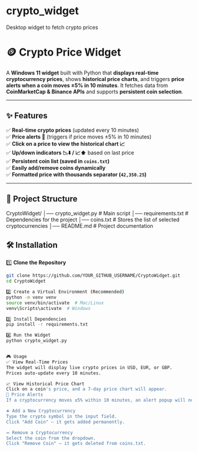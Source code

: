 # crypto_widget
Desktop widget to fetch crypto prices

# 🪙 Crypto Price Widget

A **Windows 11 widget** built with Python that **displays real-time cryptocurrency prices**, shows **historical price charts**, and triggers **price alerts when a coin moves ±5% in 10 minutes**. It fetches data from **CoinMarketCap & Binance APIs** and supports **persistent coin selection**.

---

## ✨ Features
✅ **Real-time crypto prices** (updated every 10 minutes)  
✅ **Price alerts 🚨** (triggers if price moves ±5% in 10 minutes)  
✅ **Click on a price to view the historical chart 📈**  
✅ **Up/down indicators 📉⬇️ / 📈⬆️** based on last price  
✅ **Persistent coin list (saved in `coins.txt`)**  
✅ **Easily add/remove coins dynamically**  
✅ **Formatted price with thousands separator (`42,350.25`)**  

---

## 📂 Project Structure
CryptoWidget/
│── crypto_widget.py      # Main script
│── requirements.txt      # Dependencies for the project
│── coins.txt             # Stores the list of selected cryptocurrencies
│── README.md             # Project documentation


## 🛠️ Installation

1️⃣ **Clone the Repository**
```bash
git clone https://github.com/YOUR_GITHUB_USERNAME/CryptoWidget.git
cd CryptoWidget

2️⃣ Create a Virtual Environment (Recommended)
python -m venv venv
source venv/bin/activate  # Mac/Linux
venv\Scripts\activate  # Windows

3️⃣ Install Dependencies
pip install -r requirements.txt

4️⃣ Run the Widget
python crypto_widget.py


🎮 Usage
✅ View Real-Time Prices
The widget will display live crypto prices in USD, EUR, or GBP.
Prices auto-update every 10 minutes.

📈 View Historical Price Chart
Click on a coin's price, and a 7-day price chart will appear.
🚨 Price Alerts
If a cryptocurrency moves ±5% within 10 minutes, an alert popup will notify you.

➕ Add a New Cryptocurrency
Type the crypto symbol in the input field.
Click "Add Coin" – it gets added permanently.

➖ Remove a Cryptocurrency
Select the coin from the dropdown.
Click "Remove Coin" – it gets deleted from coins.txt.

